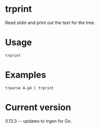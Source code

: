 # trprint

Read stdin and print out the text for the tree.

# Usage

    trprint

# Examples

    trparse A.g4 | trprint

# Current version

0.13.3 -- updates to trgen for Go.
